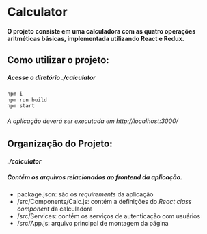 # Calculator
#### O projeto consiste em uma calculadora com as quatro operações aritméticas básicas, implementada utilizando React e Redux.

## Como utilizar o projeto:

##### Acesse o diretório *./calculator*
```shell
npm i
npm run build
npm start
```
###### A aplicação deverá ser executada em *http://localhost:3000/*

## Organização do Projeto:

#### *./calculator*
##### Contém os arquivos relacionados ao *frontend* da aplicação.
* package.json: são os *requirements* da aplicação
* /src/Components/Calc.js: contém a definições do *React class component* da calculadora
* /src/Services: contém os serviços de autenticação com usuários
* /src/App.js: arquivo principal de montagem da página
